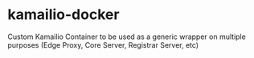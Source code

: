 # kamailio-docker
Custom Kamailio Container to be used as a generic wrapper on multiple purposes (Edge Proxy, Core Server, Registrar Server, etc)
